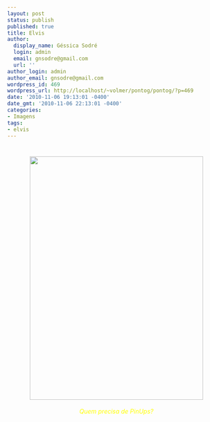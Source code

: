 ```yaml
---
layout: post
status: publish
published: true
title: Elvis
author:
  display_name: Géssica Sodré
  login: admin
  email: gnsodre@gmail.com
  url: ''
author_login: admin
author_email: gnsodre@gmail.com
wordpress_id: 469
wordpress_url: http://localhost/~volmer/pontog/pontog/?p=469
date: '2010-11-06 19:13:01 -0400'
date_gmt: '2010-11-06 22:13:01 -0400'
categories:
- Imagens
tags:
- elvis
---
```

<h1 style="text-align: center;"><a href="http://localhost/~volmer/pontog/pontog/wp-content/uploads/2010/11/81014479.jpg"><img class="aligncenter size-full wp-image-470" title="Elvis" src="http://localhost/~volmer/pontog/pontog/wp-content/uploads/2010/11/81014479.jpg" alt="" width="400" height="563" /></a></h1>
<p style="text-align: center;"><span style="color: #ffff00;"><em>Quem precisa de PinUps? </em></span></p>
